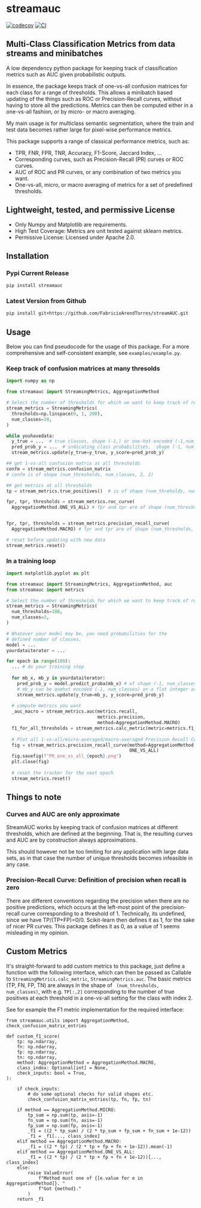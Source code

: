 # streamauc

[![codecov](https://codecov.io/gh/FabricioArendTorres/streamAUC/branch/main/graph/badge.svg?token=streamAUC_token_here)](https://codecov.io/gh/FabricioArendTorres/streamAUC)
[![CI](https://github.com/FabricioArendTorres/streamAUC/actions/workflows/main.yml/badge.svg)](https://github.com/FabricioArendTorres/streamAUC/actions/workflows/main.yml)

## Multi-Class Classification Metrics from data streams and minibatches

A low dependency python package for keeping track of classification metrics 
such as AUC given probabilistic outputs.

In essence, the package keeps track of one-vs-all confusion matrices for each 
class for a range of thresholds. 
This allows a minibatch based updating of the things such as ROC or 
Precision-Recall curves, without having to store all the predictions.
Metrics can then be computed either in a one-vs-all fashion, or by micro- 
or macro averaging.

My main usage is for multiclass semantic segmentation, where the train and 
test data becomes rather large for pixel-wise performance metrics.

This package supports a range of classical performance metrics, such as:
- TPR, FNR, FPR, TNR, Accuracy, F1-Score, Jaccard Index, ...
- Corresponding curves, such as Precision-Recall (PR) curves or ROC curves.
- AUC of ROC and PR curves, or any combination of two metrics you want.
- One-vs-all, micro, or macro averaging of metrics for a set of predefined 
  thresholds.

## Lightweight, tested, and permissive License

- Only Numpy and Matplotlib are requirements.
- High Test Coverage: Metrics are unit tested against sklearn metrics.
- Permissive License: Licensed under Apache 2.0.

## Installation

### Pypi Current Release
```bash
pip install streamauc
```

### Latest Version from Github
```bash
pip install git+https://github.com/FabricioArendTorres/streamAUC.git
```


## Usage
Below you can find pseudocode for the usage of this package.
For a more comprehensive and self-consistent example, see `examples/example.py`.

### Keep track of confusion matrices at many thresolds

```py
import numpy as np

from streamauc import StreamingMetrics, AggregationMethod

# Select the number of thresholds for which we want to keep track of results.
stream_metrics = StreamingMetrics(
  thresholds=np.linspace(0, 1, 200),
  num_classes=10,
)

while youhavedata:
  y_true = ...  # true classes, shape (-1,) or one-hot-encoded (-1,num_classes)
  pred_prob_y = ...  # indicating class probabilities,  shape (-1, num_classes), 
  stream_metrics.update(y_true=y_true, y_score=pred_prob_y)

## get 1-vs-all confusion matrix at all thresholds
confm = stream_metrics.confusion_matrix 
# confm is of shape (num_thresholds, num_classes, 2, 2)

## get metrics at all thresholds
tp = stream_metrics.true_positives()  # is of shape (num_threholds, num_classes)

fpr, tpr, thresholds = stream_metrics.roc_curve(
  AggregationMethod.ONE_VS_ALL) # fpr and tpr are of shape (num_thresholds, num_classes)


fpr, tpr, thresholds = stream_metrics.precision_recall_curve(
  AggregationMethod.MACRO) # fpr and tpr are of shape (num_thresholds, )

# reset before updating with new data
stream_metrics.reset()

```

### In a training loop
```py
import matplotlib.pyplot as plt

from streamauc import StreamingMetrics, AggregationMethod, auc
from streamauc import metrics

# Select the number of thresholds for which we want to keep track of results.
stream_metrics = StreamingMetrics(
  num_thresholds=100,
  num_classes=3,
)

# Whatever your model may be, you need probabilities for the 
# defined number of classes.
model = ...
yourdataiterator = ...

for epoch in range(100):
  ... # do your training step
  
  for mb_x, mb_y in yourdataiterator:
    pred_prob_y = model.predict_proba(mb_x) # of shape (-1, num_classes)
    # mb_y can be onehot encoded (-1, num_classes) or a flat integer array (-1,)
    stream_metrics.update(y_true=mb_y, y_score=pred_prob_y)
  
  # compute metrics you want
  _auc_macro = stream_metrics.auc(metrics.recall,
                                  metrics.precision,
                                  method=AggregationMethod.MACRO)
  f1_for_all_thresholds = stream_metrics.calc_metric(metric=metrics.f1_score)
  
  # Plot all 1-vs-all/micro-averaged/macro-averaged Precision Recall Curves
  fig = stream_metrics.precision_recall_curve(method=AggregationMethod.
                                              ONE_VS_ALL)
  fig.savefig(f"PR_one_vs_all_{epoch}.png")
  plt.close(fig)
  
  # reset the tracker for the next epoch 
  stream_metrics.reset()
```




## Things to note

### Curves and AUC are only approximate
StreamAUC works by keeping track of confusion matrices at different 
thresholds, which are defined at the beginning. That is, the resulting 
curves and AUC are by construction always approximations.

This should however not be too limiting for any application with large data 
sets, as in that case the number of unique thresholds becomes infeasible in 
any case.

### Precision-Recall Curve: Definition of precision when recall is zero
There are different conventions regarding the precision when there are no 
positive predictions, which occurs at the left-most point of the 
precision-recall curve corresponding to a threshold of 1. 
Technically, its undefined, since we have TP/(TP+FP)=0/0. 
Scikit-learn then defines it as 1, for the sake of nicer PR curves.
This package defines it as 0, as a value of 1 seems misleading in my opinion.

## Custom Metrics
It's straight-forward to add custom metrics to this package, just define a 
function with the following interface, which can then be passed as Callable to 
`StreamingMetrics.calc_metric`,  `StreamingMetrics.auc`.
The basic metrics (TP, FN, FP, TN) are always in the shape of `
(num_thresholds, num_classes)`, with e.g. `TP[:,2]` corresponding to the 
number of true positives at each threshold in a one-vs-all setting for the 
class with index 2.

See for example the F1 metric implementation for the required interface:
```
from streamauc.utils import AggregationMethod, check_confusion_matrix_entries

def custom_f1_score(
    tp: np.ndarray,
    fn: np.ndarray,
    fp: np.ndarray,
    tn: np.ndarray,
    method: AggregationMethod = AggregationMethod.MACRO,
    class_index: Optional[int] = None,
    check_inputs: bool = True,
):  
    
    if check_inputs:
        # do some optional checks for valid shapes etc.
        check_confusion_matrix_entries(tp, fn, fp, tn)
        
    if method == AggregationMethod.MICRO:
        tp_sum = np.sum(tp, axis=-1)
        fn_sum = np.sum(fn, axis=-1)
        fp_sum = np.sum(fp, axis=-1)
        _f1 = ((2 * tp_sum) / (2 * tp_sum + fp_sum + fn_sum + 1e-12))
        _f1 = _f1[..., class_index]
    elif method == AggregationMethod.MACRO:
        _f1 = ((2 * tp) / (2 * tp + fp + fn + 1e-12)).mean(-1)
    elif method == AggregationMethod.ONE_VS_ALL:
        _f1 = ((2 * tp) / (2 * tp + fp + fn + 1e-12))[..., class_index]
    else:
        raise ValueError(
            f"Method must one of {[e.value for e in AggregationMethod]}. "
            f"Got {method}."
        )
    return _f1
```



